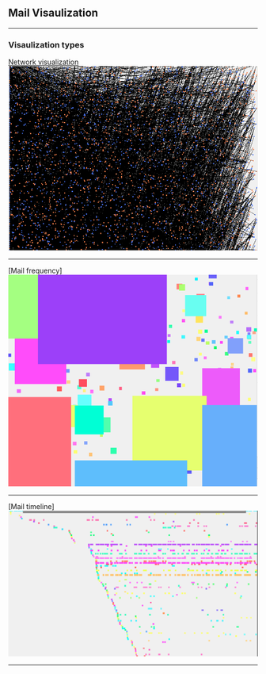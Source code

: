 ## Mail Visaulization

---

### Visaulization types

[Network visualization](/MailData/Templates/vis_index.html)
<img src="/images/network_v1.png?raw=true"/>

---
[Mail frequency]
<img src="/images/frequency_v1.png?raw=true"/>

---
[Mail timeline]
<img src="/images/timeline_v1.png?raw=true"/>

---


